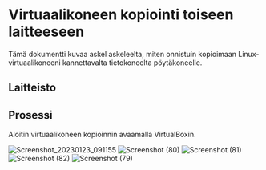 # Virtuaalikoneen kopiointi toiseen laitteeseen

Tämä dokumentti kuvaa askel askeleelta, miten onnistuin kopioimaan Linux-virtuaalikoneeni kannettavalta tietokoneelta pöytäkoneelle.

## Laitteisto

## Prosessi

Aloitin virtuaalikoneen kopioinnin avaamalla VirtualBoxin. 


![Screenshot_20230123_091155](https://user-images.githubusercontent.com/90974678/213991911-64ba9732-4780-4e48-9c0d-4bb6d886fd12.png)
![Screenshot (80)](https://user-images.githubusercontent.com/90974678/213991944-84e6e1e2-5f13-44b7-b78c-2d316de7adc7.png)
![Screenshot (81)](https://user-images.githubusercontent.com/90974678/213991967-cd0690a1-e68a-4d4e-8345-0eafb569a6c3.png)
![Screenshot (82)](https://user-images.githubusercontent.com/90974678/213991984-4d026af3-2c08-4549-b929-36a06cee5996.png)
![Screenshot (79)](https://user-images.githubusercontent.com/90974678/213992361-1403edc1-e43f-4362-a1d3-3f469b533873.png)
